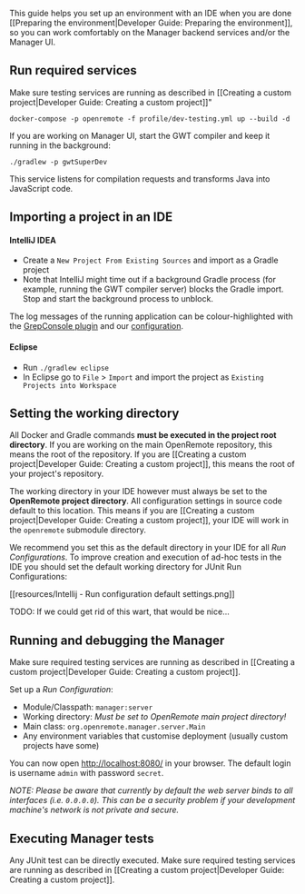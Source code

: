 This guide helps you set up an environment with an IDE when you are done [[Preparing the environment|Developer Guide: Preparing the environment]], so you can work comfortably on the Manager backend services and/or the Manager UI.

## Run required services

Make sure testing services are running as described in [[Creating a custom project|Developer Guide: Creating a custom project]]"

```
docker-compose -p openremote -f profile/dev-testing.yml up --build -d
```

If you are working on Manager UI, start the GWT compiler and keep it running in the background:

```
./gradlew -p gwtSuperDev
```

This service listens for compilation requests and transforms Java into JavaScript code.

## Importing a project in an IDE

#### IntelliJ IDEA

- Create a `New Project From Existing Sources` and import as a Gradle project
- Note that IntelliJ might time out if a background Gradle process (for example, running the GWT compiler server) blocks the Gradle import. Stop and start the background process to unblock.

The log messages of the running application can be colour-highlighted with the [GrepConsole plugin](https://plugins.jetbrains.com/plugin/7125-grep-console) and our [configuration](https://gist.github.com/christianbauer/9cd3ef6a871c2a3472bd70a216f3eb14).

#### Eclipse

- Run `./gradlew eclipse`
- In Eclipse go to `File` > `Import` and import the project as `Existing Projects into Workspace`

## Setting the working directory

All Docker and Gradle commands **must be executed in the project root directory**. If you are working on the main OpenRemote repository, this means the root of the repository. If you are [[Creating a custom project|Developer Guide: Creating a custom project]], this means the root of your project's repository.

The working directory in your IDE however must always be set to the **OpenRemote project directory**. All configuration settings in source code default to this location. This means if you are [[Creating a custom project|Developer Guide: Creating a custom project]], your IDE will work in the `openremote` submodule directory.

We recommend you set this as the default directory in your IDE for all *Run Configurations*. To improve creation and execution of ad-hoc tests in the IDE you should set the default working directory for JUnit Run Configurations:

[[resources/Intellij - Run configuration default settings.png]]

TODO: If we could get rid of this wart, that would be nice...

## Running and debugging the Manager

Make sure required testing services are running as described in [[Creating a custom project|Developer Guide: Creating a custom project]].

Set up a *Run Configuration*:

- Module/Classpath: `manager:server`
- Working directory: *Must be set to OpenRemote main project directory!*
- Main class: `org.openremote.manager.server.Main`
- Any environment variables that customise deployment (usually custom projects have some)

You can now open [http://localhost:8080/](http://localhost:8080/) in your browser. The default login is username `admin` with password `secret`.

*NOTE: Please be aware that currently by default the web server binds to all interfaces (i.e. `0.0.0.0`). This can be a security problem if your development machine's network is not private and secure.*

## Executing Manager tests

Any JUnit test can be directly executed. Make sure required testing services are running as described in [[Creating a custom project|Developer Guide: Creating a custom project]].
